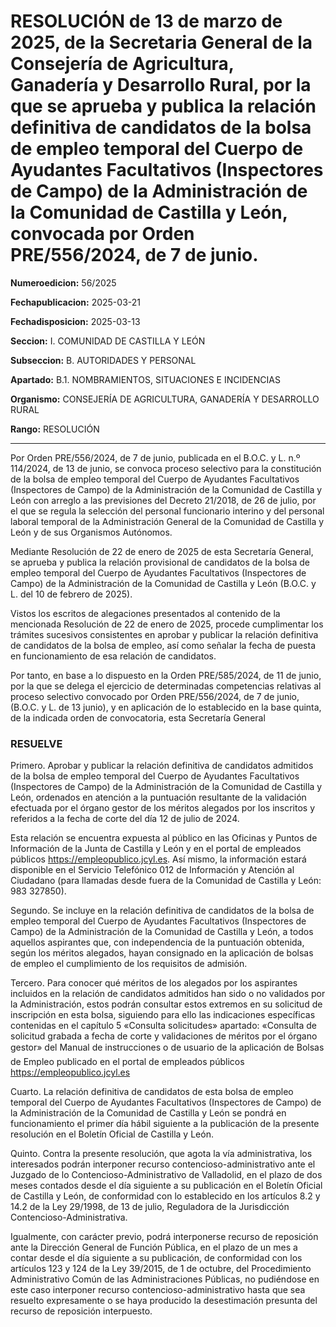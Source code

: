 # RESOLUCIÓN de 13 de marzo de 2025, de la Secretaria General de la Consejería de Agricultura, Ganadería y Desarrollo Rural, por la que se aprueba y publica la relación definitiva de candidatos de la bolsa de empleo temporal del Cuerpo de Ayudantes Facultativos (Inspectores de Campo) de la Administración de la Comunidad de Castilla y León, convocada por Orden PRE/556/2024, de 7 de junio.


**Numeroedicion:** 56/2025

**Fechapublicacion:** 2025-03-21

**Fechadisposicion:** 2025-03-13

**Seccion:** I. COMUNIDAD DE CASTILLA Y LEÓN

**Subseccion:** B. AUTORIDADES Y PERSONAL

**Apartado:** B.1. NOMBRAMIENTOS, SITUACIONES E INCIDENCIAS

**Organismo:** CONSEJERÍA DE AGRICULTURA, GANADERÍA Y DESARROLLO RURAL

**Rango:** RESOLUCIÓN


---


Por Orden PRE/556/2024, de 7 de junio, publicada en el B.O.C. y L. n.º 114/2024, de 13 de junio, se convoca proceso selectivo para la constitución de la bolsa de empleo temporal del Cuerpo de Ayudantes Facultativos (Inspectores de Campo) de la Administración de la Comunidad de Castilla y León con arreglo a las previsiones del Decreto 21/2018, de 26 de julio, por el que se regula la selección del personal funcionario interino y del personal laboral temporal de la Administración General de la Comunidad de Castilla y León y de sus Organismos Autónomos.

Mediante Resolución de 22 de enero de 2025 de esta Secretaría General, se aprueba y publica la relación provisional de candidatos de la bolsa de empleo temporal del Cuerpo de Ayudantes Facultativos (Inspectores de Campo) de la Administración de la Comunidad de Castilla y León (B.O.C. y L. del 10 de febrero de 2025).

Vistos los escritos de alegaciones presentados al contenido de la mencionada Resolución de 22 de enero de 2025, procede cumplimentar los trámites sucesivos consistentes en aprobar y publicar la relación definitiva de candidatos de la bolsa de empleo, así como señalar la fecha de puesta en funcionamiento de esa relación de candidatos.

Por tanto, en base a lo dispuesto en la Orden PRE/585/2024, de 11 de junio, por la que se delega el ejercicio de determinadas competencias relativas al proceso selectivo convocado por Orden PRE/556/2024, de 7 de junio, (B.O.C. y L. de 13 junio), y en aplicación de lo establecido en la base quinta, de la indicada orden de convocatoria, esta Secretaría General

### RESUELVE

Primero.  Aprobar y publicar la relación definitiva de candidatos admitidos de la bolsa de empleo temporal del Cuerpo de Ayudantes Facultativos (Inspectores de Campo) de la Administración de la Comunidad de Castilla y León, ordenados en atención a la puntuación resultante de la validación efectuada por el órgano gestor de los méritos alegados por los inscritos y referidos a la fecha de corte del día 12 de julio de 2024.

Esta relación se encuentra expuesta al público en las Oficinas y Puntos de Información de la Junta de Castilla y León y en el portal de empleados públicos https://empleopublico.jcyl.es. Así mismo, la información estará disponible en el Servicio Telefónico 012 de Información y Atención al Ciudadano (para llamadas desde fuera de la Comunidad de Castilla y León: 983 327850).

Segundo.  Se incluye en la relación definitiva de candidatos de la bolsa de empleo temporal del Cuerpo de Ayudantes Facultativos (Inspectores de Campo) de la Administración de la Comunidad de Castilla y León, a todos aquellos aspirantes que, con independencia de la puntuación obtenida, según los méritos alegados, hayan consignado en la aplicación de bolsas de empleo el cumplimiento de los requisitos de admisión.

Tercero.  Para conocer qué méritos de los alegados por los aspirantes incluidos en la relación de candidatos admitidos han sido o no validados por la Administración, estos podrán consultar estos extremos en su solicitud de inscripción en esta bolsa, siguiendo para ello las indicaciones específicas contenidas en el capítulo 5 «Consulta solicitudes»  apartado: «Consulta de solicitud grabada a fecha de corte y validaciones de méritos por el órgano gestor» del Manual de instrucciones o de usuario de la aplicación de Bolsas de Empleo publicado en el portal de empleados públicos https://empleopublico.jcyl.es

Cuarto.  La relación definitiva de candidatos de esta bolsa de empleo temporal del Cuerpo de Ayudantes Facultativos (Inspectores de Campo) de la Administración de la Comunidad de Castilla y León se pondrá en funcionamiento el primer día hábil siguiente a la publicación de la presente resolución en el Boletín Oficial de Castilla y León.

Quinto.  Contra la presente resolución, que agota la vía administrativa, los interesados podrán interponer recurso contencioso-administrativo ante el Juzgado de lo Contencioso-Administrativo de Valladolid, en el plazo de dos meses contados desde el día siguiente a su publicación en el Boletín Oficial de Castilla y León, de conformidad con lo establecido en los artículos 8.2 y 14.2 de la Ley 29/1998, de 13 de julio, Reguladora de la Jurisdicción Contencioso-Administrativa.

Igualmente, con carácter previo, podrá interponerse recurso de reposición ante la Dirección General de Función Pública, en el plazo de un mes a contar desde el día siguiente a su publicación, de conformidad con los artículos 123 y 124 de la Ley 39/2015, de 1 de octubre, del Procedimiento Administrativo Común de las Administraciones Públicas, no pudiéndose en este caso interponer recurso contencioso-administrativo hasta que sea resuelto expresamente o se haya producido la desestimación presunta del recurso de reposición interpuesto.